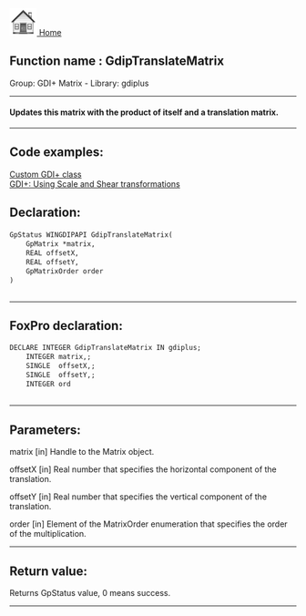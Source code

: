 [<img src="../../images/home.png"> Home ](https://github.com/VFPX/Win32API)  

## Function name : GdipTranslateMatrix
Group: GDI+ Matrix - Library: gdiplus    
***  


#### Updates this matrix with the product of itself and a translation matrix.

***  


## Code examples:
[Custom GDI+ class](../../samples/sample_450.md)  
[GDI+: Using Scale and Shear transformations](../../samples/sample_479.md)  

## Declaration:
```foxpro  
GpStatus WINGDIPAPI GdipTranslateMatrix(
	GpMatrix *matrix,
	REAL offsetX,
	REAL offsetY,
	GpMatrixOrder order
)
  
```  
***  


## FoxPro declaration:
```foxpro  
DECLARE INTEGER GdipTranslateMatrix IN gdiplus;
	INTEGER matrix,;
	SINGLE  offsetX,;
	SINGLE  offsetY,;
	INTEGER ord
  
```  
***  


## Parameters:
matrix
[in] Handle to the Matrix object.

offsetX
[in] Real number that specifies the horizontal component of the translation. 

offsetY
[in] Real number that specifies the vertical component of the translation. 

order
[in] Element of the MatrixOrder enumeration that specifies the order of the multiplication.   
***  


## Return value:
Returns GpStatus value, 0 means success.  
***  

